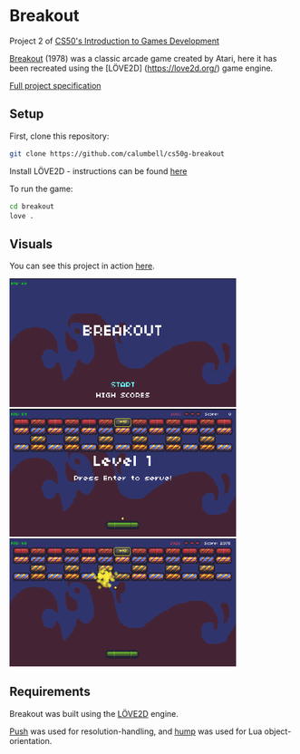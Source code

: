 # Breakout

Project 2 of [CS50's Introduction to Games Development](https://cs50.harvard.edu/games/2018/)

[Breakout](https://en.wikipedia.org/wiki/Breakout_(video_game)) (1978) was a classic arcade game created by Atari, here it has been recreated using the  [LÖVE2D] (https://love2d.org/) game engine.

[Full project specification](https://cs50.harvard.edu/games/2018/projects/2/breakout/)

## Setup

First, clone this repository:

```bash
git clone https://github.com/calumbell/cs50g-breakout
```

Install LÖVE2D - instructions can be found [here](https://love2d.org/wiki/Getting_Started)

To run the game:

```bash
cd breakout
love .
```

## Visuals

You can see this project in action [here](https://youtu.be/lIUvVUry0JY).

<img src="screenshots/breakout-menu-state.png" width=400px>
<img src="screenshots/breakout-serve-state.png" width=400px>
<img src="screenshots/breakout-brick-break-particles.png" width=400px>


## Requirements
Breakout was built using the [LÖVE2D](https://love2d.org/) engine.

[Push](https://github.com/Ulydev/push) was used for resolution-handling, and [hump](https://github.com/vrld/hump/blob/master/class.lua) was used for Lua object-orientation.
